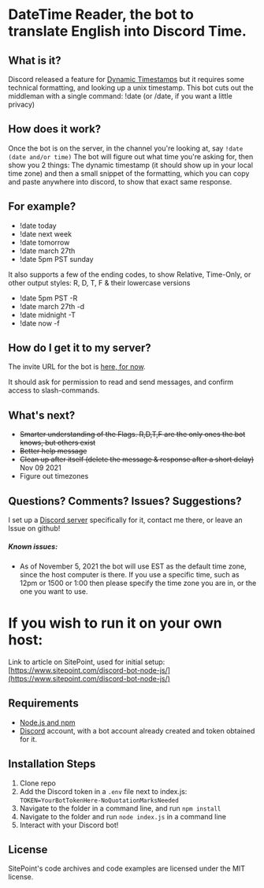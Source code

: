 # DateTime Reader, the bot to translate English into Discord Time.

## What is it?

Discord released a feature for [Dynamic Timestamps](https://www.reddit.com/r/discordapp/comments/ofsm4e/dynamic_timestamps/) but it requires some technical formatting, and looking up a unix timestamp.
This bot cuts out the middleman with a single command: !date (or /date, if you want a little privacy)

## How does it work?

Once the bot is on the server, in the channel you're looking at, say `!date (date and/or time)`
The bot will figure out what time you're asking for, then show you 2 things: The dynamic timestamp (it should show up in your local time zone) and then a small snippet of the formatting, which you can copy and paste anywhere into discord, to show that exact same response.

## For example?

- !date today
- !date next week
- !date tomorrow
- !date march 27th
- !date 5pm PST sunday

It also supports a few of the ending codes, to show Relative, Time-Only, or other output styles: R, D, T, F & their lowercase versions

- !date 5pm PST -R
- !date march 27th -d
- !date midnight -T
- !date now -f

## How do I get it to my server?

The invite URL for the bot is [here, for now](https://discord.com/api/oauth2/authorize?client_id=866725487588671498&permissions=2147493952&scope=bot%20applications.commands).

It should ask for permission to read and send messages, and confirm access to slash-commands.

## What's next?

- ~~Smarter understanding of the Flags. R,D,T,F are the only ones the bot knows, but others exist~~
- ~~Better help message~~
- ~~Clean up after itself (delete the message & response after a short delay)~~ Nov 09 2021
- Figure out timezones

## Questions? Comments? Issues? Suggestions?

I set up a [Discord server](https://discord.gg/aWCXeJC9) specifically for it, contact me there, or leave an Issue on github!

##### Known issues:

- As of November 5, 2021 the bot will use EST as the default time zone, since the host computer is there. If you use a specific time, such as 12pm or 1500 or 1:00 then please specify the time zone you are in, or the one you want to use.

# If you wish to run it on your own host:

Link to article on SitePoint, used for initial setup: [https://www.sitepoint.com/discord-bot-node-js/](https://www.sitepoint.com/discord-bot-node-js/)

## Requirements

- [Node.js and npm](http://nodejs.org/)
- [Discord](https://discordapp.com/) account, with a bot account already created and token obtained for it.

## Installation Steps

1. Clone repo
2. Add the Discord token in a `.env` file next to index.js: `TOKEN=YourBotTokenHere-NoQuotationMarksNeeded`
3. Navigate to the folder in a command line, and run `npm install`
4. Navigate to the folder and run `node index.js` in a command line
5. Interact with your Discord bot!

## License

SitePoint's code archives and code examples are licensed under the MIT license.
